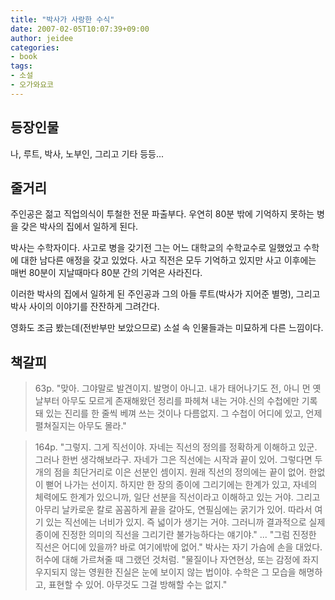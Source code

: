 ```yaml
---
title: "박사가 사랑한 수식"
date: 2007-02-05T10:07:39+09:00
author: jeidee
categories:
- book
tags:
- 소설
- 오가와요코
---
```


## 등장인물

나, 루트, 박사, 노부인, 그리고 기타 등등...


## 줄거리

 주인공은 젊고 직업의식이 투철한 전문 파출부다. 우연히 80분 밖에 기억하지 못하는 병을 갖은 박사의 집에서 일하게 된다.

 박사는 수학자이다. 사고로 병을 갖기전 그는 어느 대학교의 수학교수로 일했었고 수학에 대한 남다른 애정을 갖고 있었다. 사고 직전은 모두 기억하고 있지만 사고 이후에는 매번 80분이 지날때마다 80분 간의 기억은 사라진다.

 이러한 박사의 집에서 일하게 된 주인공과 그의 아들 루트(박사가 지어준 별명), 그리고 박사 사이의 이야기를 잔잔하게 그려간다.

 영화도 조금 봤는데(전반부만 보았으므로) 소설 속 인물들과는 미묘하게 다른 느낌이다.



## 책갈피

>63p.
"맞아. 그야말로 발견이지. 발명이 아니고. 내가 태어나기도 전, 아니 먼 옛날부터 아무도 모르게 존재해왔던 정리를 파헤쳐 내는 거야.신의 수첩에만 기록돼 있는 진리를 한 줄씩 베껴 쓰는 것이나 다름없지. 그 수첩이 어디에 있고, 언제 펼쳐질지는 아무도 몰라."

>164p.
"그렇지. 그게 직선이야. 자네는 직선의 정의를 정확하게 이해하고 있군. 그러나 한번 생각해보라구. 자네가 그은 직선에는 시작과 끝이 있어. 그렇다면 두 개의 점을 최단거리로 이은 선분인 셈이지. 원래 직선의 정의에는 끝이 없어. 한없이 뻗어 나가는 선이지. 하지만 한 장의 종이에 그리기에는 한계가 있고, 자네의 체력에도 한계가 있으니까, 일단 선분을 직선이라고 이해하고 있는 거야. 그리고 아무리 날카로운 칼로 꼼꼼하게 끝을 갈아도, 연필심에는 굵기가 있어. 따라서 여기 있는 직선에는 너비가 있지. 즉 넓이가 생기는 거야. 그러니까 결과적으로 실제 종이에 진정한 의미의 직선을 그리기란 불가능하다는 얘기야."
...
"그럼 진정한 직선은 어디에 있을까? 바로 여기에밖에 없어."
박사는 자기 가슴에 손을 대었다. 허수에 대해 가르쳐줄 때 그랬던 것처럼.
"물질이나 자연현상, 또는 감정에 좌지우지되지 않는 영원한 진실은 눈에 보이지 않는 법이야. 수학은 그 모습을 해명하고, 표현할 수 있어. 아무것도 그걸 방해할 수는 없지."